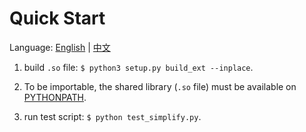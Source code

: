 # Quick Start
Language: [English](README.md) | [中文](doc/README_ZH.md)
1. build `.so` file: `$ python3 setup.py build_ext --inplace`.

2. To be importable, the shared library (`.so` file) must be available on [PYTHONPATH](https://docs.python.org/3.7/using/cmdline.html#envvar-PYTHONPATH).

3. run test script: `$ python test_simplify.py`.